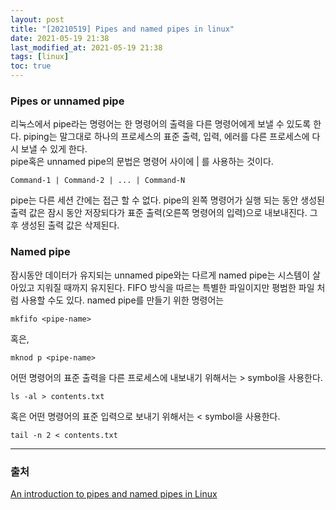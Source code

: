 ```yaml
---
layout: post
title: "[20210519] Pipes and named pipes in linux"
date: 2021-05-19 21:38
last_modified_at: 2021-05-19 21:38
tags: [linux]
toc: true
---
```


### Pipes or unnamed pipe

리눅스에서 pipe라는 명령어는 한 명령어의 출력을 다른 명령어에게 보낼 수 있도록 한다. piping는 말그대로 하나의 프로세스의 표준 출력, 입력, 에러를 다른 프로세스에 다시 보낼 수 있게 한다.  
pipe혹은 unnamed pipe의 문법은 명령어 사이에 | 를 사용하는 것이다.

    Command-1 | Command-2 | ... | Command-N

pipe는 다른 세션 간에는 접근 할 수 없다. pipe의 왼쪽 명령어가 실행 되는 동안 생성된 출력 값은 잠시 동안 저장되다가 표준 출력(오른쪽 명령어의 입력)으로 내보내진다. 그 후 생성된 출력 값은 삭제된다.

### Named pipe

잠시동안 데이터가 유지되는 unnamed pipe와는 다르게 named pipe는 시스템이 살아있고 지워질 때까지 유지된다. FIFO 방식을 따르는 특별한 파일이지만 평범한 파일 처럼 사용할 수도 있다.
named pipe를 만들기 위한 명령어는

    mkfifo <pipe-name>

혹은,

    mknod p <pipe-name>

어떤 명령어의 표준 출력을 다른 프로세스에 내보내기 위해서는 > symbol을 사용한다.

    ls -al > contents.txt

혹은 어떤 명령어의 표준 입력으로 보내기 위해서는 < symbol을 사용한다.

    tail -n 2 < contents.txt

---

### 출처

[An introduction to pipes and named pipes in Linux](https://opensource.com/article/18/8/introduction-pipes-linux#:~:text=In%20Linux%2C%20the%20pipe%20command,to%20another%20for%20further%20processing.)
